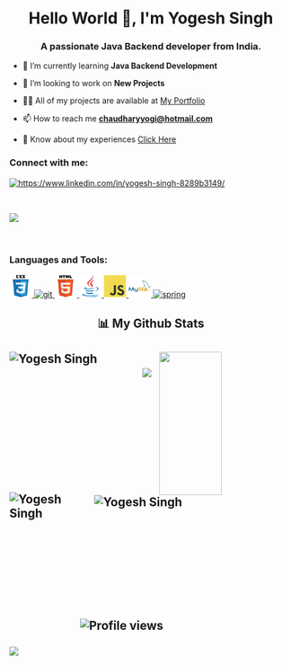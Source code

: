 <h1 align="center">Hello World 👋, I'm Yogesh Singh</h1>
<h3 align="center">A passionate Java Backend developer from India.</h3>

- 🌱 I’m currently learning **Java Backend Development**

- 👯 I’m looking to work on **New Projects**

- 👨‍💻 All of my projects are available at <a href="https://chadharyyogi.github.io/" target="blank">My Portfolio</a>


- 📫 How to reach me **chaudharyyogi@hotmail.com**

- 📄 Know about my experiences <a href="https://1drv.ms/b/s!AkWy6hKVnwWBg7RroIzGcaM2XIqH6A?e=80jYm1" target="blank" alt="https://1drv.ms/b/s!AkWy6hKVnwWBg7RroIzGcaM2XIqH6A?e=80jYm1">Click Here</a>

<h3 align="left">Connect with me:</h3>
<p align="left">
<a href="https://www.linkedin.com/in/yogesh-singh-8289b3149/" target="blank"><img align="center" src="https://raw.githubusercontent.com/rahuldkjain/github-profile-readme-generator/master/src/images/icons/Social/linked-in-alt.svg" alt="https://www.linkedin.com/in/yogesh-singh-8289b3149/" height="30" width="40" /></a>
</p>

<br>
<p align="left">
  <a  align="left" href="https://github.com/ryo-ma/github-profile-trophy">
    <img src="https://github-profile-trophy.vercel.app/?username=chadharyyogi&column=7&theme=default" />
  </a>
</p>
<br>

<h3 align="left">Languages and Tools:</h3>
<p align="left"> <a href="https://www.w3schools.com/css/" target="_blank" rel="noreferrer"> <img src="https://raw.githubusercontent.com/devicons/devicon/master/icons/css3/css3-original-wordmark.svg" alt="css3" width="40" height="40"/> </a> <a href="https://git-scm.com/" target="_blank" rel="noreferrer"> <img src="https://www.vectorlogo.zone/logos/git-scm/git-scm-icon.svg" alt="git" width="40" height="40"/> </a> <a href="https://www.w3.org/html/" target="_blank" rel="noreferrer"> <img src="https://raw.githubusercontent.com/devicons/devicon/master/icons/html5/html5-original-wordmark.svg" alt="html5" width="40" height="40"/> </a> <a href="https://www.java.com" target="_blank" rel="noreferrer"> <img src="https://raw.githubusercontent.com/devicons/devicon/master/icons/java/java-original.svg" alt="java" width="40" height="40"/> </a> <a href="https://developer.mozilla.org/en-US/docs/Web/JavaScript" target="_blank" rel="noreferrer"> <img src="https://raw.githubusercontent.com/devicons/devicon/master/icons/javascript/javascript-original.svg" alt="javascript" width="40" height="40"/> </a> <a href="https://www.mysql.com/" target="_blank" rel="noreferrer"> <img src="https://raw.githubusercontent.com/devicons/devicon/master/icons/mysql/mysql-original-wordmark.svg" alt="mysql" width="40" height="40"/> </a> <a href="https://spring.io/" target="_blank" rel="noreferrer"> <img src="https://www.vectorlogo.zone/logos/springio/springio-icon.svg" alt="spring" width="40" height="40"/> </a> </p>



<h2 align="center">📊 My Github Stats<h2>
<div>
  <img align="left" src="https://github-readme-streak-stats.herokuapp.com/?user=chadharyyogi&theme=radical" alt="Yogesh Singh" height="250px" width="47%" />
  <img align="right" src="https://github-readme-stats.vercel.app/api?username=chadharyyogi&show_icons=true&theme=radical" height="255px" width="47%"/>
<div>
  </br>
  
  
  
  <div>
  <img align="left" src="https://github-readme-stats.vercel.app/api/top-langs/?username=chadharyyogi&theme=radical&langs_count=8" alt="Yogesh Singh" height="230px" width="25%" />
  <img img align="right" src="https://github-profile-summary-cards.vercel.app/api/cards/profile-details?username=chadharyyogi&theme=radical" alt="Yogesh Singh" height="220px" width="70%"/>
  

<div>

  
 <img  src="https://raw.githubusercontent.com/Trilokia/Trilokia/379277808c61ef204768a61bbc5d25bc7798ccf1/bottom_header.svg" />


 ![Profile views](https://gpvc.arturio.dev/chadharyyogi)  



![](./profile-3d-contrib/profile-night-green.svg)
 














<!--

Here are some ideas to get you started:

- 🔭 I’m currently working on ...
- 🌱 I’m currently learning ...
- 👯 I’m looking to collaborate on ...
- 🤔 I’m looking for help with ...
- 💬 Ask me about ...
- 📫 How to reach me: ...
- 😄 Pronouns: ...
- ⚡ Fun fact: ...
-->
